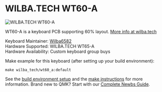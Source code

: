 # WILBA.TECH WT60-A

![WILBA.TECH WT60-A](https://cdn.shopify.com/s/files/1/0015/5084/3975/products/no.160_PCB_1_of_1_2d7414ed-7cc5-46a5-b245-6fb7a197232d_720x.jpg?v=1546475122)

WT60-A is a keyboard PCB supporting 60% layout. [More info at wilba.tech](https://wilba.tech/)

Keyboard Maintainer: [Wilba6582](https://github.com/Wilba6582)  
Hardware Supported: WILBA.TECH WT65-A  
Hardware Availability: Custom keyboard group buys

Make example for this keyboard (after setting up your build environment):

    make wilba_tech/wt60_a:default

See the [build environment setup](https://docs.qmk.fm/#/getting_started_build_tools) and the [make instructions](https://docs.qmk.fm/#/getting_started_make_guide) for more information. Brand new to QMK? Start with our [Complete Newbs Guide](https://docs.qmk.fm/#/newbs).